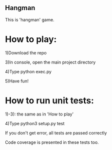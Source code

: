## Hangman
This is 'hangman' game.

# How to play:
 
1)Download the repo

3)In console, open the main project directory

4)Type python exec.py

5)Have fun!


# How to run unit tests:
 
1)-3): the same as in 'How to play'

4)Type python3 setup.py test

If you don't get error, all tests are passed correctly

Code coverage is presented in these tests too.
